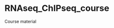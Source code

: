
<!-- README.md is generated from README.Rmd. Please edit that file -->
RNAseq\_ChIPseq\_course
=======================

Course material
